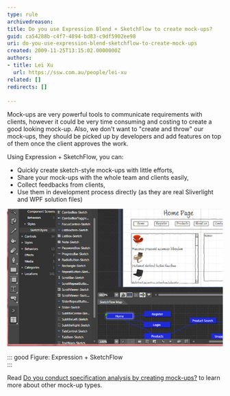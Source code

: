 ```yaml
---
type: rule
archivedreason: 
title: Do you use Expression Blend + SketchFlow to create mock-ups?
guid: ca54288b-c4f7-4894-bd83-c9df5902ee98
uri: do-you-use-expression-blend-sketchflow-to-create-mock-ups
created: 2009-11-25T13:15:02.0000000Z
authors:
- title: Lei Xu
  url: https://ssw.com.au/people/lei-xu
related: []
redirects: []

---
```


Mock-ups are very powerful tools to communicate requirements with clients, however it could be very time consuming and costing to create a good looking mock-up. Also, we don't want to "create and throw" our mock-ups, they should be picked up by developers and add features on top of them once the client approves the work. 

 Using Expression + SketchFlow, you can:

* Quickly create sketch-style mock-ups with little efforts,
* Share your mock-ups with the whole team and clients easily,
* Collect feedbacks from clients,
* Use them in development process directly (as they are real Sliverlight and WPF solution files)


<!--endintro-->
![](sketchflow.jpg) 


::: good
Figure: Expression + SketchFlow  
:::

Read [Do you conduct specification analysis by creating mock-ups?](/Pages/SpecificationByMockUp.aspx) to learn more about other mock-up types.
